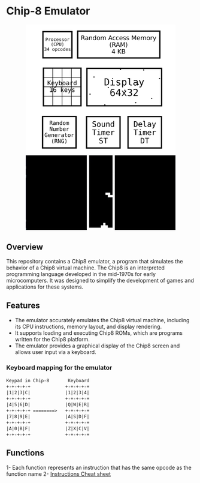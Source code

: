 # Chip-8 Emulator

<p align="center">
  <img src="https://github.com/AhmedMaher309/Chip-8-emulator/blob/main/assets/Screenshot%20from%202024-02-10%2019-56-53.png" width="400" />
  <img src="https://github.com/AhmedMaher309/Chip-8-emulator/blob/main/assets/tetris.gif" width="400" /> 
</p>






## Overview
This repository contains a Chip8 emulator, a program that simulates the behavior of a Chip8 virtual machine. The Chip8 is an interpreted programming language developed in the mid-1970s for early microcomputers. It was designed to simplify the development of games and applications for these systems.

## Features
- The emulator accurately emulates the Chip8 virtual machine, including its CPU instructions, memory layout, and display rendering.
- It supports loading and executing Chip8 ROMs, which are programs written for the Chip8 platform.
- The emulator provides a graphical display of the Chip8 screen and allows user input via a keyboard.


### Keyboard mapping for the emulator
    Keypad in Chip-8       Keyboard
    +-+-+-+-+             +-+-+-+-+
    |1|2|3|C|             |1|2|3|4|
    +-+-+-+-+             +-+-+-+-+
    |4|5|6|D|             |Q|W|E|R|
    +-+-+-+-+ ========>   +-+-+-+-+
    |7|8|9|E|             |A|S|D|F|
    +-+-+-+-+             +-+-+-+-+
    |A|0|B|F|             |Z|X|C|V|
    +-+-+-+-+             +-+-+-+-+
    

## Functions
1- Each function represents an instruction that has the same opcode as the function name 
2- [Instructions Cheat sheet](https://github.com/AhmedMaher309/Chip-8-emulator/blob/main/chip8ref.pdf)


    




